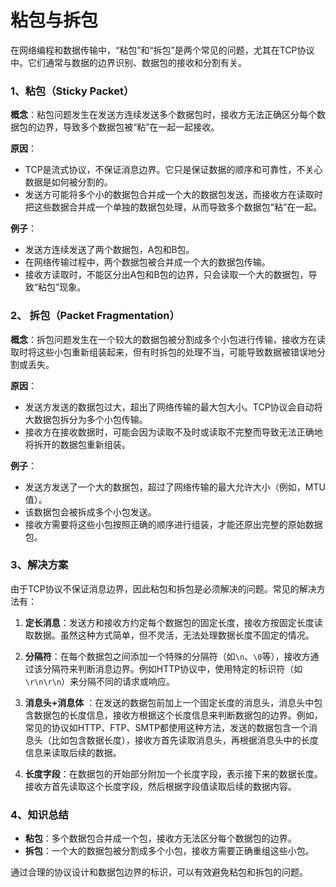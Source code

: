 # 粘包与拆包

在网络编程和数据传输中，“粘包”和“拆包”是两个常见的问题，尤其在TCP协议中。它们通常与数据的边界识别、数据包的接收和分割有关。

### 1、**粘包（Sticky Packet）**

**概念**：粘包问题发生在发送方连续发送多个数据包时，接收方无法正确区分每个数据包的边界，导致多个数据包被“粘”在一起一起接收。

**原因**：

- TCP是流式协议，不保证消息边界。它只是保证数据的顺序和可靠性，不关心数据是如何被分割的。
- 发送方可能将多个小的数据包合并成一个大的数据包发送，而接收方在读取时把这些数据合并成一个单独的数据包处理，从而导致多个数据包“粘”在一起。

**例子**：

- 发送方连续发送了两个数据包，A包和B包。
- 在网络传输过程中，两个数据包被合并成一个大的数据包传输。
- 接收方读取时，不能区分出A包和B包的边界，只会读取一个大的数据包，导致“粘包”现象。

### 2、 **拆包（Packet Fragmentation）**

**概念**：拆包问题发生在一个较大的数据包被分割成多个小包进行传输，接收方在读取时将这些小包重新组装起来，但有时拆包的处理不当，可能导致数据被错误地分割或丢失。

**原因**：

- 发送方发送的数据包过大，超出了网络传输的最大包大小。TCP协议会自动将大数据包拆分为多个小包传输。
- 接收方在接收数据时，可能会因为读取不及时或读取不完整而导致无法正确地将拆开的数据包重新组装。

**例子**：

- 发送方发送了一个大的数据包，超过了网络传输的最大允许大小（例如，MTU值）。
- 该数据包会被拆成多个小包发送。
- 接收方需要将这些小包按照正确的顺序进行组装，才能还原出完整的原始数据包。

### 3、解决方案

由于TCP协议不保证消息边界，因此粘包和拆包是必须解决的问题。常见的解决方法有：

1. **定长消息**：发送方和接收方约定每个数据包的固定长度，接收方按固定长度读取数据。虽然这种方式简单，但不灵活，无法处理数据长度不固定的情况。

2. **分隔符**：在每个数据包之间添加一个特殊的分隔符（如`\n`、`\0`等），接收方通过该分隔符来判断消息边界。例如HTTP协议中，使用特定的标识符（如
   `\r\n\r\n`）来分隔不同的请求或响应。

3. **消息头+消息体**
   ：在发送的数据包前加上一个固定长度的消息头，消息头中包含数据包的长度信息，接收方根据这个长度信息来判断数据包的边界。例如，常见的协议如HTTP、FTP、SMTP都使用这种方法，发送的数据包含一个消息头（比如包含数据长度），接收方首先读取消息头，再根据消息头中的长度信息来读取后续的数据。

4. **长度字段**：在数据包的开始部分附加一个长度字段，表示接下来的数据长度。接收方首先读取这个长度字段，然后根据字段值读取后续的数据内容。

### 4、知识总结

- **粘包**：多个数据包合并成一个包，接收方无法区分每个数据包的边界。
- **拆包**：一个大的数据包被分割成多个小包，接收方需要正确重组这些小包。

通过合理的协议设计和数据包边界的标识，可以有效避免粘包和拆包的问题。
